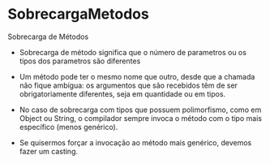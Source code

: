 # SobrecargaMetodos
Sobrecarga de Métodos

- Sobrecarga de método significa que o número de parametros ou os tipos dos parametros são diferentes

- Um método pode ter o mesmo nome que outro, desde que a chamada não fique ambígua: os argumentos que são recebidos têm de ser obrigatoriamente diferentes, 
seja em quantidade ou em tipos.

- No caso de sobrecarga com tipos que possuem polimorfismo, como em Object ou String, o compilador sempre invoca o método com o tipo mais específico (menos genérico).

- Se quisermos forçar a invocação ao método mais genérico, devemos fazer um casting.

